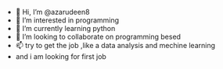 - 👋 Hi, I’m @azarudeen8
- 👀 I’m interested in programming 
- 🌱 I’m currently learning python
- 💞️ I’m looking to collaborate on programming besed 
- 📫 try to get the job ,like a data analysis and mechine learning
- and i am looking for first job 

<!---
azarudeen8/azarudeen8 is a ✨ special ✨ repository because its `README.md` (this file) appears on your GitHub profile.
You can click the Preview link to take a look at your changes.
--->
